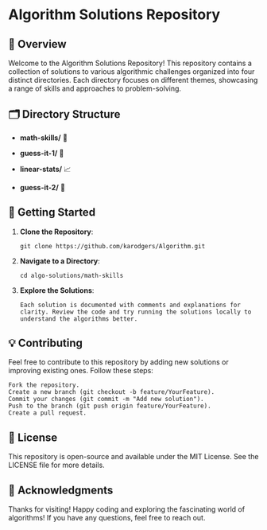 # Algorithm Solutions Repository

## 📜 Overview
Welcome to the Algorithm Solutions Repository! This repository contains a collection of solutions to various algorithmic challenges organized into four distinct directories. Each directory focuses on different themes, showcasing a range of skills and approaches to problem-solving.

## 🗂️ Directory Structure

- **math-skills/** 🧮

- **guess-it-1/** 🎲

- **linear-stats/** 📈

- **guess-it-2/** 🎲 

## 🚀 Getting Started

1. **Clone the Repository**:
   ```
   git clone https://github.com/karodgers/Algorithm.git

   ```
2. **Navigate to a Directory**:
    ```
    cd algo-solutions/math-skills
    ```
3. **Explore the Solutions**:
    ```
    Each solution is documented with comments and explanations for clarity. Review the code and try running the solutions locally to understand the algorithms better.
    ```

## 💡 Contributing

Feel free to contribute to this repository by adding new solutions or improving existing ones. Follow these steps:

    Fork the repository.
    Create a new branch (git checkout -b feature/YourFeature).
    Commit your changes (git commit -m "Add new solution").
    Push to the branch (git push origin feature/YourFeature).
    Create a pull request.

## 📄 License

This repository is open-source and available under the MIT License. See the LICENSE file for more details.

## 🙌 Acknowledgments

Thanks for visiting! Happy coding and exploring the fascinating world of algorithms! If you have any questions, feel free to reach out.
